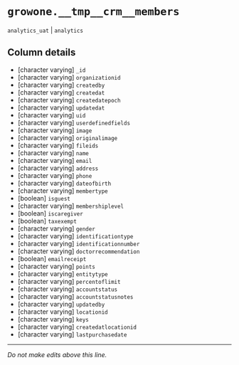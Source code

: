 # `growone.__tmp__crm__members`
`analytics_uat` | `analytics`

## Column details
* [character varying] `_id`
* [character varying] `organizationid`
* [character varying] `createdby`
* [character varying] `createdat`
* [character varying] `createdatepoch`
* [character varying] `updatedat`
* [character varying] `uid`
* [character varying] `userdefinedfields`
* [character varying] `image`
* [character varying] `originalimage`
* [character varying] `fileids`
* [character varying] `name`
* [character varying] `email`
* [character varying] `address`
* [character varying] `phone`
* [character varying] `dateofbirth`
* [character varying] `membertype`
* [boolean]   `isguest`
* [character varying] `membershiplevel`
* [boolean]   `iscaregiver`
* [boolean]   `taxexempt`
* [character varying] `gender`
* [character varying] `identificationtype`
* [character varying] `identificationnumber`
* [character varying] `doctorrecommendation`
* [boolean]   `emailreceipt`
* [character varying] `points`
* [character varying] `entitytype`
* [character varying] `percentoflimit`
* [character varying] `accountstatus`
* [character varying] `accountstatusnotes`
* [character varying] `updatedby`
* [character varying] `locationid`
* [character varying] `keys`
* [character varying] `createdatlocationid`
* [character varying] `lastpurchasedate`

-------------------------------------------------------------------------------
*Do not make edits above this line.*
